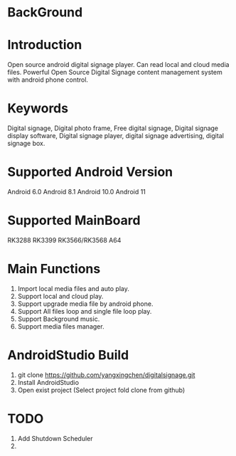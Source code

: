 # BackGround

# Introduction
Open source android digital signage player. Can read local and cloud media files. Powerful Open Source Digital Signage content management system with android phone control.

# Keywords
Digital signage, Digital photo frame, Free digital signage, Digital signage display software, Digital signage player, digital signage advertising, digital signage box.

# Supported Android Version
Android 6.0
Android 8.1
Android 10.0
Android 11

# Supported MainBoard
RK3288
RK3399
RK3566/RK3568
A64

# Main Functions
1. Import local media files and auto play.
2. Support local and cloud play.
3. Support upgrade media file by android phone.
4. Support All files loop and single file loop play.
5. Support Background music.
6. Support media files manager.

# AndroidStudio Build
1. git clone https://github.com/yangxingchen/digitalsignage.git
2. Install AndroidStudio
3. Open exist project (Select project fold clone from github)

# TODO
1. Add Shutdown Scheduler
2. 